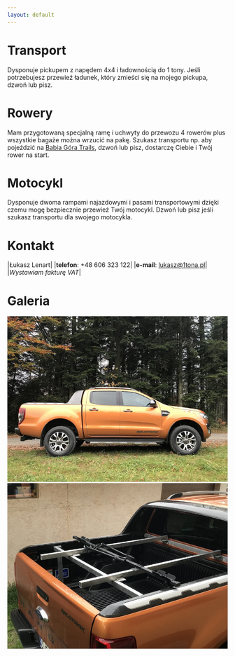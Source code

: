 ```yaml
---
layout: default
---
```


# Transport

Dysponuje pickupem z napędem 4x4 i ładownością do 1 tony. Jeśli potrzebujesz przewieź ładunek, który zmieści się na mojego pickupa, dzwoń lub pisz.

# Rowery

Mam przygotowaną specjalną ramę i uchwyty do przewozu 4 rowerów plus wszystkie bagaże można wrzucić na pakę. Szukasz transportu np. aby pojeździć na [Babia Góra Trails](http://www.babiagoratrails.com/), dzwoń lub pisz, dostarczę Ciebie i Twój rower na start.

# Motocykl

Dysponuje dwoma rampami najazdowymi i pasami transportowymi dzięki czemu mogę bezpiecznie przewieź Twój motocykl. Dzwoń lub pisz jeśli szukasz transportu dla swojego motocykla.

# Kontakt

|Łukasz Lenart|
|**telefon**: +48 606 323 122|
|**e-mail**: <lukasz@1tona.pl>|
|_Wystawiam fakturę VAT_|

# Galeria

![Pickup](images/pickup.jpeg)
![Rama na rowery](images/rama.jpeg)